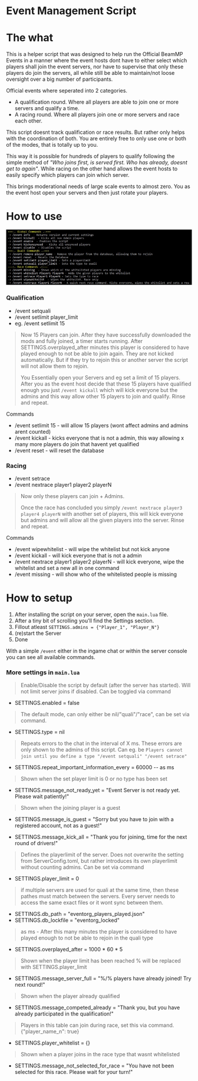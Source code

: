 # Event Management Script

# The what
This is a helper script that was designed to help run the Official BeamMP Events in a manner where the event hosts dont have to either select which players shall join the event servers, nor have to supervise that only these players do join the servers, all while still be able to maintain/not loose oversight over a big number of participants.

Official events where seperated into 2 categories.
- A qualification round. Where all players are able to join one or more servers and qualify a time.
- A racing round. Where all players join one or more servers and race each other.

This script doesnt track qualification or race results. But rather only helps with the coordination of both. You are entirely free to only use one or both of the modes, that is totally up to you.

This way it is possible for hundreds of players to qualify following the simple method of *"Who joins first, is served first. Who has already, doesnt get to again"*. While racing on the other hand allows the event hosts to easily specify which players can join which server.

This brings moderational needs of large scale events to almost zero. You as the event host open your servers and then just rotate your players.

# How to use

<p align="center">
    <img src="/.art/eventctl.jpg" />
</p>

### Qualification
- /event setquali
- /event setlimit player_limit
- eg. /event setlimit 15
	
> Now 15 Players can join. After they have successfully downloaded the mods and fully joined, a timer starts running. After SETTINGS.overplayed_after minutes this player is considered to have played enough to not be able to join again. They are not kicked automatically. But if they try to rejoin this or another server the script will not allow them to rejoin.
> 
> You Essentially open your Servers and eg set a limit of 15 players. After you as the event host decide that these 15 players have qualified enough you just `/event kickall` which will kick everyone but the admins and this way allow other 15 players to join and qualify. Rinse and repeat.

Commands
- /event setlimit 15 - will allow 15 players (wont affect admins and admins arent counted)
- /event kickall - kicks everyone that is not a admin, this way allowing x many more players do join that havent yet qualified
- /event reset - will reset the database

### Racing
- /event setrace
- /event nextrace player1 player2 playerN

> Now only these players can join + Admins.
> 
> Once the race has concluded you simply `/event nextrace player3 player4 playerN` with another set of players, this will kick everyone but admins and will allow all the given players into the server. Rinse and repeat.

Commands
- /event wipewhitelist - will wipe the whitelist but not kick anyone
- /event kickall - will kick everyone that is not a admin
- /event nextrace player1 player2 playerN - will kick everyone, wipe the whitelist and set a new all in one command
- /event missing - will show who of the whitelisted people is missing

# How to setup
1. After installing the script on your server, open the `main.lua` file.
2. After a tiny bit of scrolling you'll find the Settings section.
3. Fillout atleast `SETTINGS.admins = {"Player_1", "Player_N"}`
4. (re)start the Server
5. Done

With a simple `/event` either in the ingame chat or within the server console you can see all available commands.

### More settings in `main.lua`
> Enable/Disable the script by default (after the server has started). Will not limit server joins if disabled. Can be toggled via command
- SETTINGS.enabled = false

> The default mode, can only either be nil/"quali"/"race", can be set via command.
- SETTINGS.type = nil

> Repeats errors to the chat in the interval of X ms. These errors are only shown to the admins of this script. Can eg. be `Players cannot join until you define a type "/event setquali" "/event setrace"`
- SETTINGS.repeat_important_information_every = 60000 -- as ms

> Shown when the set player limit is 0 or no type has been set
- SETTINGS.message_not_ready_yet = "Event Server is not ready yet. Please wait patiently!"

> Shown when the joining player is a guest
- SETTINGS.message_is_guest = "Sorry but you have to join with a registered account, not as a guest!"

- SETTINGS.message_kick_all = "Thank you for joining, time for the next round of drivers!"

> Defines the playerlimit of the server. Does not overwrite the setting from ServerConfig.toml, but rather introduces its own playerlimit without counting admins. Can be set via command
- SETTINGS.player_limit = 0

> if multiple servers are used for quali at the same time, then these pathes must match between the servers. Every server needs to access the same exact files or it wont sync between them.
- SETTINGS.db_path = "eventorg_players_played.json"
- SETTINGS.db_lockfile = "eventorg_locked"

> as ms - After this many minutes the player is considered to have played enough to not be able to rejoin in the quali type
- SETTINGS.overplayed_after = 1000 * 60 * 5

> Shown when the player limit has been reached
> % will be replaced with SETTINGS.player_limit
- SETTINGS.message_server_full = "%/% players have already joined! Try next round!"

> Shown when the player already qualified
- SETTINGS.message_competed_already = "Thank you, but you have already participated in the qualification!"

> Players in this table can join during race, set this via command. {"player_name_n": true}
- SETTINGS.player_whitelist = {}

> Shown when a player joins in the race type that wasnt whitelisted
- SETTINGS.message_not_selected_for_race = "You have not been selected for this race. Please wait for your turn!"